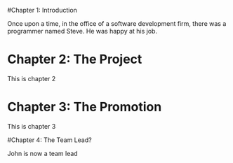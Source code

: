 #Chapter 1: Introduction

Once upon a time, in the office of a software development firm,
there was a programmer named Steve.
He was happy at his job.

# Chapter 2: The Project

This is chapter 2

# Chapter 3: The Promotion

This is chapter 3

#Chapter 4: The Team Lead?

John is now a team lead

